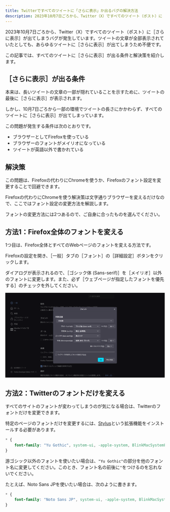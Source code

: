 ```yaml
---
title: Twitterですべてのツイートに「さらに表示」か出るバグの解決方法
description: 2023年10月7日ごろから、Twitter（X）ですべてのツイート（ポスト）に［さらに表示］が出てしまうバグが発生しています。ツイートの文章が全部表示されていたとしても、あらゆるツイートに［さらに表示］が出てしまうため不便です。この記事では、すべてのツイートに［さらに表示］が出る条件と解決策を紹介します。
---
```


2023年10月7日ごろから、Twitter（X）ですべてのツイート（ポスト）に［さらに表示］が出てしまうバグが発生しています。ツイートの文章が全部表示されていたとしても、あらゆるツイートに［さらに表示］が出てしまうため不便です。

この記事では、すべてのツイートに［さらに表示］が出る条件と解決策を紹介します。

## ［さらに表示］が出る条件

本来は、長いツイートの文章の一部が隠れていることを示すために、ツイートの最後に［さらに表示］が表示されます。

しかし、10月7日ごろから一部の環境でツイートの長さにかかわらず、すべてのツイートに［さらに表示］が出てしまっています。

この問題が発生する条件は次のとおりです。

- ブラウザーとしてFirefoxを使っている
- ブラウザーのフォントがメイリオになっている
- ツイートが英語以外で書かれている

## 解決策

この問題は、Firefoxの代わりにChromeを使うか、Firefoxのフォント設定を変更することで回避できます。

Firefoxの代わりにChromeを使う解決策は文字通りブラウザーを変えるだけなので、ここではフォント設定の変更方法を解説します。

フォントの変更方法には2つあるので、ご自身に合ったものを選んでください。

## 方法1：Firefox全体のフォントを変える

1つ目は、Firefox全体とすべてのWebページのフォントを変える方法です。

Firefoxの設定を開き、［一般］タブの［フォント］の［詳細設定］ボタンをクリックします。

ダイアログが表示されるので、［ゴシック体 (Sans-serif)］を［メイリオ］以外のフォントに変更します。また、必ず［ウェブページが指定したフォントを優先する］のチェックを外してください。

![Alt text](image.png)

## 方法2：Twitterのフォントだけを変える

すべてのサイトのフォントが変わってしまうのが気になる場合は、Twitterのフォントだけを変更できます。

特定のページのフォントだけを変更するには、[Stylus](https://addons.mozilla.org/firefox/addon/styl-us/)という拡張機能をインストールする必要があります。

```css
* {
    font-family: "Yu Gothic", system-ui, -apple-system, BlinkMacSystemFont, sans-serif !important;
}
```

游ゴシック以外のフォントを使いたい場合は、``"Yu Gothic"``の部分を他のフォント名に変更してください。このとき、フォント名の前後に``"``をつけるのを忘れないでください。

たとえば、Noto Sans JPを使いたい場合は、次のように書きます。

```css
* {
    font-family: "Noto Sans JP", system-ui, -apple-system, BlinkMacSystemFont, sans-serif !important;
}
```
